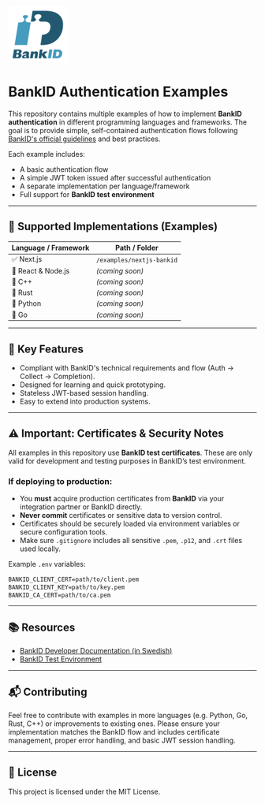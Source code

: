 <img src="./assets/images/bankid.png" alt="BankID Logo" width="120" />

# BankID Authentication Examples

This repository contains multiple examples of how to implement **BankID authentication** in different programming languages and frameworks. The goal is to provide simple, self-contained authentication flows following [BankID's official guidelines](https://www.bankid.com/rp-info) and best practices.

Each example includes:

- A basic authentication flow
- A simple JWT token issued after successful authentication
- A separate implementation per language/framework
- Full support for **BankID test environment**

---

## 🔧 Supported Implementations (Examples)

| Language / Framework | Path / Folder             |
| -------------------- | ------------------------- |
| ✅ Next.js           | `/examples/nextjs-bankid` |
| 🚧 React & Node.js   | _(coming soon)_           |
| 🚧 C++               | _(coming soon)_           |
| 🚧 Rust              | _(coming soon)_           |
| 🚧 Python            | _(coming soon)_           |
| 🚧 Go                | _(coming soon)_           |

---

## 📌 Key Features

- Compliant with BankID's technical requirements and flow (Auth → Collect → Completion).
- Designed for learning and quick prototyping.
- Stateless JWT-based session handling.
- Easy to extend into production systems.

---

## ⚠️ Important: Certificates & Security Notes

All examples in this repository use **BankID test certificates**. These are only valid for development and testing purposes in BankID’s test environment.

### If deploying to production:

- You **must** acquire production certificates from **BankID** via your integration partner or BankID directly.
- **Never commit** certificates or sensitive data to version control.
- Certificates should be securely loaded via environment variables or secure configuration tools.
- Make sure `.gitignore` includes all sensitive `.pem`, `.p12`, and `.crt` files used locally.

Example `.env` variables:

```env
BANKID_CLIENT_CERT=path/to/client.pem
BANKID_CLIENT_KEY=path/to/key.pem
BANKID_CA_CERT=path/to/ca.pem
```

---

## 📚 Resources

- [BankID Developer Documentation (in Swedish)](https://developers.bankid.com/)
- [BankID Test Environment](https://developers.bankid.com/test-portal/testing/identify)

---

## 📬 Contributing

Feel free to contribute with examples in more languages (e.g. Python, Go, Rust, C++) or improvements to existing ones. Please ensure your implementation matches the BankID flow and includes certificate management, proper error handling, and basic JWT session handling.

---

## 📝 License

This project is licensed under the MIT License.

